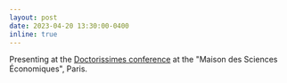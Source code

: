 ```yaml
---
layout: post
date: 2023-04-20 13:30:00-0400
inline: true
---
```


Presenting at the <a href='https://sites.google.com/site/doctorissimes3/18th-doctorissimes-2023'>Doctorissimes conference</a> at the "Maison des Sciences Économiques", Paris.

